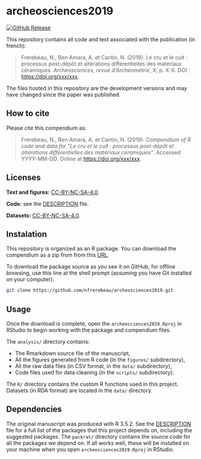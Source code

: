 
<!-- README.md is generated from README.Rmd. Please edit that file -->
archeosciences2019
==================

[![GitHub Release](https://img.shields.io/github/release/nfrerebeau/archeosciences2019.svg)](https://github.com/nfrerebeau/archeosciences2019/releases)

This repository contains all code and text associated with the publication (in french):

> Frerebeau, N., Ben Amara, A. et Cantin, N. (2019). Le cru et le cuit : processus post-dépôt et altérations différentielles des matériaux céramiques. *Archéosciences, revue d'Archéométrie*, X, p. X-X. DOI : <https://doi.org/xxx/xxx>.

The files hosted in this repository are the development versions and may have changed since the paper was published.

How to cite
-----------

Please cite this compendium as:

> Frerebeau, N., Ben Amara, A. et Cantin, N. (2019). *Compendium of R code and data for "Le cru et le cuit : processus post-dépôt et altérations différentielles des matériaux céramiques"*. Accessed YYYY-MM-DD. Online at <https://doi.org/xxx/xxx>.

Licenses
--------

**Text and figures:** [CC-BY-NC-SA-4.0](http://creativecommons.org/licenses/by-nc-sa/4.0/).

**Code:** see the [DESCRIPTION](DESCRIPTION) file.

**Datasets:** [CC-BY-NC-SA-4.0](http://creativecommons.org/licenses/by-nc-sa/4.0/).

Instalation
-----------

This repository is organized as an R package. You can download the compendium as a zip from from this [URL](https://github.com/nfrerebeau/archeosciences2019/releases).

To download the package source as you see it on GitHub, for offline browsing, use this line at the shell prompt (assuming you have Git installed on your computer):

``` sh
git clone https://github.com/nfrerebeau/archeosciences2019.git
```

Usage
-----

Once the download is complete, open the `archeosciences2019.Rproj` in RStudio to begin working with the package and compendium files.

The `analysis/` directory contains:

-   The Rmarkdown source file of the manuscript,
-   All the figures generated from R code (in the `figures/` subdirectory),
-   All the raw data files (in CSV format, in the `data/` subdirectory),
-   Code files used for data cleaning (in the `scripts/` subdirectory).

The `R/` directory contains the custom R functions used in this project. Datasets (in RDA format) are located in the `data/` directory.

Dependencies
------------

The original manuscript was produced with R 3.5.2. See the [DESCRIPTION](DESCRIPTION) file for a full list of the packages that this project depends on, including the suggested packages. The `packrat/` directory contains the source code for all the packages we depend on. If all works well, these will be installed on your machine when you open `archeosciences2019.Rproj` in RStudio.

